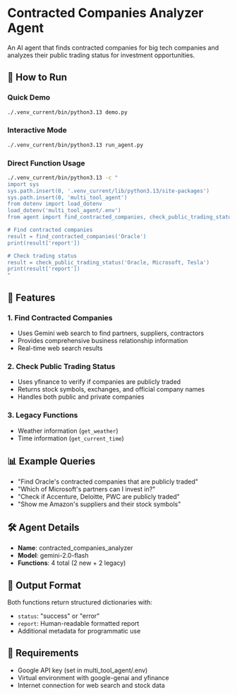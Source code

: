 # Contracted Companies Analyzer Agent

An AI agent that finds contracted companies for big tech companies and analyzes their public trading status for investment opportunities.

## 🚀 How to Run

### Quick Demo
```bash
./.venv_current/bin/python3.13 demo.py
```

### Interactive Mode
```bash
./.venv_current/bin/python3.13 run_agent.py
```

### Direct Function Usage
```bash
./.venv_current/bin/python3.13 -c "
import sys
sys.path.insert(0, '.venv_current/lib/python3.13/site-packages')
sys.path.insert(0, 'multi_tool_agent')
from dotenv import load_dotenv
load_dotenv('multi_tool_agent/.env')
from agent import find_contracted_companies, check_public_trading_status

# Find contracted companies
result = find_contracted_companies('Oracle')
print(result['report'])

# Check trading status
result = check_public_trading_status('Oracle, Microsoft, Tesla')
print(result['report'])
"
```

## 🔧 Features

### 1. Find Contracted Companies
- Uses Gemini web search to find partners, suppliers, contractors
- Provides comprehensive business relationship information
- Real-time web search results

### 2. Check Public Trading Status
- Uses yfinance to verify if companies are publicly traded
- Returns stock symbols, exchanges, and official company names
- Handles both public and private companies

### 3. Legacy Functions
- Weather information (`get_weather`)
- Time information (`get_current_time`)

## 📊 Example Queries

- "Find Oracle's contracted companies that are publicly traded"
- "Which of Microsoft's partners can I invest in?"
- "Check if Accenture, Deloitte, PWC are publicly traded"
- "Show me Amazon's suppliers and their stock symbols"

## 🛠 Agent Details

- **Name**: contracted_companies_analyzer
- **Model**: gemini-2.0-flash
- **Functions**: 4 total (2 new + 2 legacy)

## 📝 Output Format

Both functions return structured dictionaries with:
- `status`: "success" or "error"
- `report`: Human-readable formatted report
- Additional metadata for programmatic use

## 🔑 Requirements

- Google API key (set in multi_tool_agent/.env)
- Virtual environment with google-genai and yfinance
- Internet connection for web search and stock data